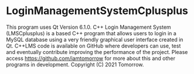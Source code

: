 # LoginManagementSystemCplusplus
This program uses Qt Version 6.1.0. C++ Login Management System (LMSCplusplus) is a based C++ program that allows users to login in a MySQL database using a very friendly graphical user interface created in Qt. C++LMS code is available on GitHub where developers can use, test and eventually contribute improving the performance of the project. Please access https://github.com/iamtomorrow for more about this and other programs in development. Copyright (C) 2021 Tomorrow.
